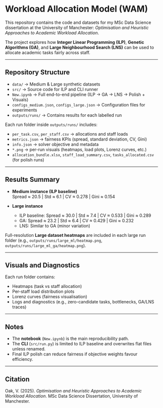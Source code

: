 # Workload Allocation Model (WAM)

This repository contains the code and datasets for my MSc Data Science dissertation at the University of Manchester: *Optimisation and Heuristic Approaches to Academic Workload Allocation*.  

The project explores how **Integer Linear Programming (ILP)**, **Genetic Algorithms (GA)**, and **Large Neighbourhood Search (LNS)** can be used to allocate academic tasks fairly across staff.

---

## Repository Structure

- `data/` → Medium & Large synthetic datasets  
- `src/` → Source code for ILP and CLI runner  
- `New.ipynb` → Full end-to-end pipeline (ILP → GA → LNS → Polish + Visuals)  
- `configs_medium.json`, `configs_large.json` → Configuration files for experiments  
- `outputs/runs/` → Contains results for each labelled run

Each run folder inside `outputs/runs/` includes:
- `per_task.csv`, `per_staff.csv` → allocations and staff loads  
- `metrics.json` → fairness KPIs (spread, standard deviation, CV, Gini)  
- `info.json` → solver objective and metadata  
- `*.png` → per-run visuals (heatmaps, load plots, Lorenz curves, etc.)  
- `allocation_bundle.xlsx`, `staff_load_summary.csv`, `tasks_allocated.csv` (for polish runs)

---

## Results Summary

- **Medium instance (ILP baseline)**  
  Spread ≈ 20.5 | Std ≈ 6.1 | CV ≈ 0.278 | Gini ≈ 0.154  

- **Large instance**  
  - ILP baseline: Spread ≈ 30.0 | Std ≈ 7.4 | CV ≈ 0.533 | Gini ≈ 0.289  
  - GA: Spread ≈ 23.2 | Std ≈ 6.4 | CV ≈ 0.429 | Gini ≈ 0.232  
  - LNS: Similar to GA (minor variation)  

Full-resolution **Large dataset heatmaps** are included in each large run folder (e.g., `outputs/runs/large_ml/heatmap.png`, `outputs/runs/large_ml_ga/heatmap.png`).

---

## Visuals and Diagnostics

Each run folder contains:
- Heatmaps (task vs staff allocation)  
- Per-staff load distribution plots  
- Lorenz curves (fairness visualisation)  
- Logs and diagnostics (e.g., zero-candidate tasks, bottlenecks, GA/LNS traces)

---

## Notes

- The **notebook** (`New.ipynb`) is the main reproducibility path.  
- The **CLI** (`src/run.py`) is limited to ILP baseline and overwrites flat files unless renamed.  
- Final ILP polish can reduce fairness if objective weights favour efficiency.

---

## Citation

Oak, V. (2025). *Optimisation and Heuristic Approaches to Academic Workload Allocation*. MSc Data Science Dissertation, University of Manchester.
